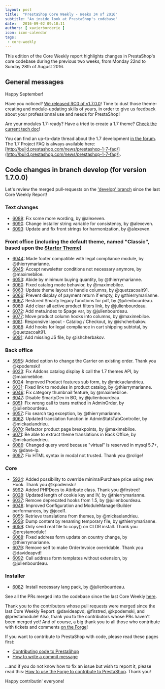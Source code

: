 ```yaml
---
layout: post
title:  "PrestaShop Core Weekly - Weeks 34 of 2016"
subtitle: "An inside look at PrestaShop's codebase"
date:   2016-09-02 09:10:11
authors: [ xavierborderie ]
icon: icon-calendar
tags:
 - core-weekly
---
```


This edition of the Core Weekly report highlights changes in PrestaShop's core codebase during the previous two weeks, from Monday 22nd to Sunday 28th of August 2016.


## General messages

Happy September! 

Have you noticed? [We released RC0 of v1.7.0.0](http://build.prestashop.com/news/prestashop-1-7-RC0/)! Time to dust those theme-creating and module-updating skills of yours, in order to give us feedback about your professionnal use and needs for PrestaShop!

Are your modules 1.7-ready? Have a tried to create a 1.7 theme? [Check the current tech doc](https://github.com/PrestaShop/docs)!

You can find an up-to-date thread about the 1.7 development [in the forum](https://www.prestashop.com/forums/topic/480580-want-to-know-more-about-17/).<br/>
The 1.7 Project FAQ is always available here: [http://build.prestashop.com/news/prestashop-1-7-faq/](http://build.prestashop.com/news/prestashop-1-7-faq/).


## Code changes in branch develop (for version 1.7.0.0)

Let's review the merged pull-requests on the ['develop' branch](https://github.com/PrestaShop/PrestaShop/tree/develop) since the last Core Weekly Report!



### Text changes

 * [6089](https://github.com/PrestaShop/PrestaShop/pull/6089): Fix some more wording, by @alexeven.
 * [6090](https://github.com/PrestaShop/PrestaShop/pull/6090): Change installer string variable for consistency, by @alexeven.
 * [6093](https://github.com/PrestaShop/PrestaShop/pull/6093): Update and fix front strings for harmonization, by @alexeven.

 
### Front office (including the default theme, named "Classic", based upon the [Starter Theme](https://github.com/PrestaShop/PrestaShop/tree/develop/themes/classic))

 * [6044](https://github.com/PrestaShop/PrestaShop/pull/6044): Made footer compatible with legal compliance module, by @thierrymarianne.
 * [6045](https://github.com/PrestaShop/PrestaShop/pull/6045): Accept newsletter conditions not necessary anymore, by @maximebiloe.
 * [6053](https://github.com/PrestaShop/PrestaShop/pull/6053): Abide by minimum buying quantity, by @thierrymarianne.
 * [6060](https://github.com/PrestaShop/PrestaShop/pull/6060): Fixed catalog mode behavior, by @maximebiloe.
 * [6063](https://github.com/PrestaShop/PrestaShop/pull/6063): Update theme layout to handle columns, by @quetzacoalt91.
 * [6066](https://github.com/PrestaShop/PrestaShop/pull/6066): Prevent display of payment return if empty, by @thierrymarianne.
 * [6067](https://github.com/PrestaShop/PrestaShop/pull/6067): Restored Smarty legacy functions for pdf, by @julienbourdeau.
 * [6069](https://github.com/PrestaShop/PrestaShop/pull/6069): Add clear all active product filters link, by @julienbourdeau.
 * [6072](https://github.com/PrestaShop/PrestaShop/pull/6072): Add meta.index to $page var, by @julienbourdeau.
 * [6077](https://github.com/PrestaShop/PrestaShop/pull/6077): Move product column hooks into columns, by @maximebiloe.
 * [6081](https://github.com/PrestaShop/PrestaShop/pull/6081): Responsive layout - Catalog / Checkout, by @ishcherbakov.
 * [6088](https://github.com/PrestaShop/PrestaShop/pull/6088): Add hooks for legal compliance in cart shipping subtotal, by @quetzacoalt91.
 * [6091](https://github.com/PrestaShop/PrestaShop/pull/6091): Add missing JS file, by @ishcherbakov.
 

### Back office

 * [5955](https://github.com/PrestaShop/PrestaShop/pull/5955): Added option to change the Carrier on existing order. Thank you @kpodemski!
 * [6023](https://github.com/PrestaShop/PrestaShop/pull/6023): Fix Addons catalog display & call the 1.7 themes API, by @maximebiloe.
 * [6024](https://github.com/PrestaShop/PrestaShop/pull/6024): Improved Product features sub form, by @mickaelandrieu.
 * [6031](https://github.com/PrestaShop/PrestaShop/pull/6031): Fixed link to modules in product catalog, by @thierrymarianne.
 * [6046](https://github.com/PrestaShop/PrestaShop/pull/6046): Fix category thumbnail feature, by @maximebiloe.
 * [6047](https://github.com/PrestaShop/PrestaShop/pull/6047): Disable SmartyDev in BO, by @julienbourdeau.
 * [6051](https://github.com/PrestaShop/PrestaShop/pull/6051): Fix wrong call to trans method in AdminOrder, by @julienbourdeau.
 * [6057](https://github.com/PrestaShop/PrestaShop/pull/6057): Fix search tag exception, by @thierrymarianne.
 * [6062](https://github.com/PrestaShop/PrestaShop/pull/6062): Updated translation function in AdminStatsTabController, by @mickaelandrieu.
 * [6070](https://github.com/PrestaShop/PrestaShop/pull/6070): Refactor product page breakpoints, by @maximebiloe.
 * [6071](https://github.com/PrestaShop/PrestaShop/pull/6071): Be able to extract theme translations in Back Office, by @mickaelandrieu.
 * [6086](https://github.com/PrestaShop/PrestaShop/pull/6086): Changed query word because "virtual" is reserved in mysql 5.7+, by @dave-lp.
 * [6087](https://github.com/PrestaShop/PrestaShop/pull/6087): Fix HTML syntax in modal not trusted. Thank you @rolige!
 
 
### Core

 * [5924](https://github.com/PrestaShop/PrestaShop/pull/5924): Added possibility to override minimalPurchase price using new Hook. Thank you @kpodemski!
 * [5992](https://github.com/PrestaShop/PrestaShop/pull/5992): Added PHPDocs to Attribute class. Thank you @firstred!
 * [6028](https://github.com/PrestaShop/PrestaShop/pull/6028): Updated length of cookie key and IV, by @thierrymarianne.
 * [6037](https://github.com/PrestaShop/PrestaShop/pull/6037): Remove deprecated hooks from 1.5, by @julienbourdeau.
 * [6048](https://github.com/PrestaShop/PrestaShop/pull/6048): Improved Configuration and ModuleManagerBuilder performances, by @jocel1.
 * [6055](https://github.com/PrestaShop/PrestaShop/pull/6055): Retrieve translations from themes, by @mickaelandrieu.
 * [5058](https://github.com/PrestaShop/PrestaShop/pull/5058): Dump content by renaming temporary file, by @thierrymarianne.
 * [6059](https://github.com/PrestaShop/PrestaShop/pull/6059): Only send real file to copy() on CLDR install. Thank you @prestamodule!
 * [6068](https://github.com/PrestaShop/PrestaShop/pull/6068): Fixed address form update on country change, by @thierrymarianne.
 * [6079](https://github.com/PrestaShop/PrestaShop/pull/6079): Remove self to make OrderInvoice overridable. Thank you @davideapvd!
 * [6092](https://github.com/PrestaShop/PrestaShop/pull/6092): Call address form templates without extension, by @julienbourdeau.
 

### Installer

 * [6082](https://github.com/PrestaShop/PrestaShop/pull/6082): Install necessary lang pack, by @julienbourdeau.

 
See all the PRs merged into the codebase since the last Core Weekly [here](https://github.com/PrestaShop/PrestaShop/pulls?utf8=%E2%9C%93&q=is%3Apr%20is%3Aclosed%20merged%3A2016-08-22..2016-08-28%20sort%3Acreated-asc%20base%3Adevelop).

Thank you to the contributors whose pull requests were merged since the last Core Weekly Report: @davideapvd, @firstred, @kpodemski, and @prestamodule!
Also, thank you to the contributors whose PRs haven't been merged yet! And of course, a big thank you to all those who contribute with tickets and comments [on the Forge](http://forge.prestashop.com/browse/BOOM/?selectedTab=com.atlassian.jira.jira-projects-plugin:summary-panel)!

If you want to contribute to PrestaShop with code, please read these pages first:

 * [Contributing code to PrestaShop](http://doc.prestashop.com/display/PS16/Contributing+code+to+PrestaShop)
 * [How to write a commit message](http://doc.prestashop.com/display/PS16/How+to+write+a+commit+message)

...and if you do not know how to fix an issue but wish to report it, please read this: [How to use the Forge to contribute to PrestaShop](http://doc.prestashop.com/display/PS16/How+to+use+the+Forge+to+contribute+to+PrestaShop). Thank you!

Happy contributin' everyone!
